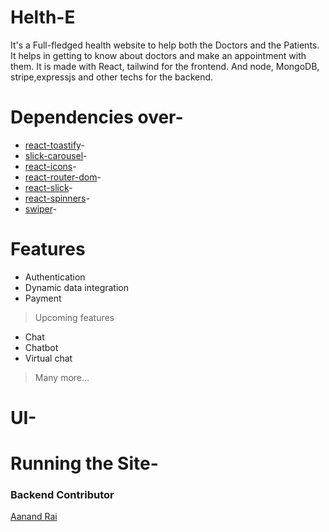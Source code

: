 # Helth-E
It's a Full-fledged health website to help both the Doctors and the Patients.
It helps in getting to know about doctors and make an appointment with them.
It is made with React, tailwind for the frontend.
And node, MongoDB, stripe,expressjs and other techs for the backend.
# Dependencies over-
- [react-toastify](https://www.npmjs.com/package/react-toastify)-
- [slick-carousel](https://www.npmjs.com/package/slick-carousel)-
- [react-icons](https://www.npmjs.com/package/react-icons)-
- [react-router-dom](https://www.npmjs.com/package/react-router-dom)-
- [react-slick](https://www.npmjs.com/package/react-slick)-
- [react-spinners](https://www.npmjs.com/package/react-spinners)-
- [swiper](https://www.npmjs.com/package/swiper)-
# Features
- Authentication
- Dynamic data integration
- Payment
> Upcoming features
- Chat
- Chatbot
- Virtual chat
> Many more...
# UI-

# Running the Site-
### Backend Contributor
[Aanand Rai](https://github.com/Aanandrai)



